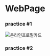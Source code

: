 # WebPage

### practice #1
![온라인프로필카드](https://user-images.githubusercontent.com/88649457/147885371-201036cd-534c-43d9-8024-4723fe343545.gif)

### practice #2

